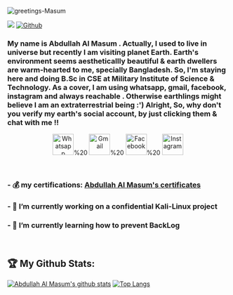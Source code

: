 ![greetings-Masum](https://user-images.githubusercontent.com/53784551/112112302-8cbb8700-8bdf-11eb-9584-71352b93fa1e.gif)

![](https://visitor-badge.laobi.icu/badge?page_id=MasumBhai.MasumBhai)
[![Github](https://img.shields.io/github/followers/MasumBhai?label=Follow&style=social)](https://github.com/MasumBhai)

### My name is Abdullah Al Masum . Actually, I used to live in universe but recently I am visiting planet Earth. Earth's environment seems aestheticallly beautiful & earth dwellers are warm-hearted to me, specially Bangladesh. So, I'm staying here and doing B.Sc in CSE at Military Institute of Science & Technology. As a cover, I am using whatsapp, gmail, facebook, instagram and always reachable . Otherwise earthlings might believe I am an extraterrestrial being :') Alright, So, why don't you verify my earth's social account, by just clicking them & chat with me !!

<p align="center">
<a target="_blank" href="https://api.whatsapp.com/send?phone=8801551805248">
  <img alt="Whatsapp" width="48px" src="https://user-images.githubusercontent.com/53784551/112117006-11f56a80-8be5-11eb-8cd7-f080a175994b.png" /></a>%20
  <a target="_blank" href="mailto:abdullahmasum6035@gmail.com">
  <img alt="Gmail" width="48px" src="https://user-images.githubusercontent.com/53784551/112116791-d9559100-8be4-11eb-8563-ceca65c1a7ad.png" /></a>%20 
  <a target="_blank" href="https://www.facebook.com/profile.php?id=100015653296778">
  <img alt="Facebook" width="48px" src="https://user-images.githubusercontent.com/53784551/112116930-fc804080-8be4-11eb-8308-eb397b828805.png" /></a>%20 
  <a target="_blank" href="https://www.instagram.com/masum.035">
  <img alt="Instagram" width="48px" src="https://user-images.githubusercontent.com/53784551/112117102-2c2f4880-8be5-11eb-9c8a-ebc37cafe127.png" /></a>

  &nbsp;

</p>


### - 💰 my certifications: [Abdullah Al Masum's certificates](https://slides.com/masumbhai/certificates/fullscreen)
### - 🔭 I’m currently working on a confidential Kali-Linux project
### - 🌱 I’m currently learning how to prevent BackLog &nbsp;

<br/>

## :trophy: My Github Stats:
[![Abdullah Al Masum's github stats](https://github-readme-stats.vercel.app/api?username=masumBhai&show_icons=true&count_private=true&theme=great-gatsby)](https://github.com/MasumBhai)
[![Top Langs](https://github-readme-stats.vercel.app/api/top-langs/?username=MasumBhai&theme=great-gatsby)](https://github.com/MasumBhai)

<!--
**MasumBhai/MasumBhai** is a ✨ _special_ ✨ repository because its `README.md` (this file) appears on your GitHub profile.

Here are some ideas to get you started:

- 🔭 I’m currently working on ...
- 🌱 I’m currently learning ...
- 👯 I’m looking to collaborate on ...
- 🤔 I’m looking for help with ...
- 💬 Ask me about ...
- 📫 How to reach me: ...
- 😄 Pronouns: ...
- ⚡ Fun fact: ...
-->
